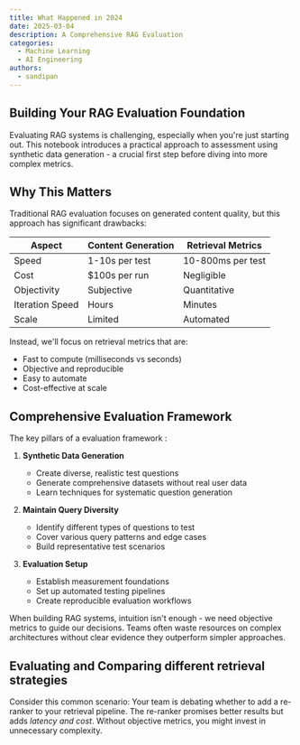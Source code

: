 ```yaml
---
title: What Happened in 2024
date: 2025-03-04
description: A Comprehensive RAG Evaluation
categories:
  - Machine Learning
  - AI Engineering
authors:
  - sandipan
---
```



## Building Your RAG Evaluation Foundation

Evaluating RAG systems is challenging, especially when you're just starting out. This notebook introduces a practical approach to assessment using synthetic data generation - a crucial first step before diving into more complex metrics.

## Why This Matters

Traditional RAG evaluation focuses on generated content quality, but this approach has significant drawbacks:

| Aspect | Content Generation | Retrieval Metrics |
|--------|-------------------|-------------------|
| Speed | 1-10s per test | 10-800ms per test |
| Cost | $100s per run | Negligible |
| Objectivity | Subjective | Quantitative |
| Iteration Speed | Hours | Minutes |
| Scale | Limited | Automated |

Instead, we'll focus on retrieval metrics that are:
- Fast to compute (milliseconds vs seconds)
- Objective and reproducible
- Easy to automate
- Cost-effective at scale

## Comprehensive Evaluation Framework

The key pillars of a evaluation framework :
1. **Synthetic Data Generation**
   - Create diverse, realistic test questions
   - Generate comprehensive datasets without real user data
   - Learn techniques for systematic question generation

2. **Maintain Query Diversity**
   - Identify different types of questions to test
   - Cover various query patterns and edge cases
   - Build representative test scenarios

3. **Evaluation Setup**
   - Establish measurement foundations
   - Set up automated testing pipelines
   - Create reproducible evaluation workflows



  When building RAG systems, intuition isn't enough - we need objective metrics to guide our decisions. Teams often waste resources on complex architectures without clear evidence they outperform simpler approaches.

## Evaluating and Comparing different retrieval strategies

   Consider this common scenario: Your team is debating whether to add a re-ranker to your retrieval pipeline. The re-ranker promises better results but adds *latency and cost*. Without objective metrics, you might invest in unnecessary complexity.

   

